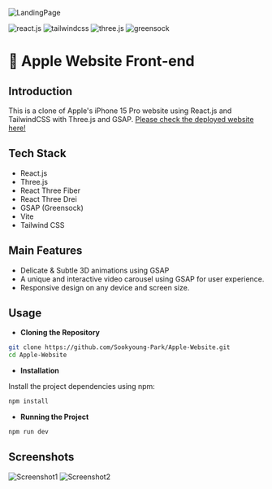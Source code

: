 ![LandingPage](https://github.com/Sookyoung-Park/Apple-Website/blob/main/assets/readme_landingPage.gif?raw=true)

<div>
    <img src="https://img.shields.io/badge/-React_JS-black?style=for-the-badge&logoColor=white&logo=react&color=000000" alt="react.js" />
    <img src="https://img.shields.io/badge/-Tailwind_CSS-black?style=for-the-badge&logoColor=white&logo=tailwindcss&color=fafafa" alt="tailwindcss" />
    <img src="https://img.shields.io/badge/-Three_JS-black?style=for-the-badge&logoColor=white&logo=threedotjs&color=8A2BE2" alt="three.js" />
    <img src="https://img.shields.io/badge/-GSAP-black?style=for-the-badge&logoColor=white&logo=greensock&color=8A2BE2" alt="greensock" />
    
</div>


# 🍏 Apple Website Front-end 

## **Introduction**

This is a clone of Apple's iPhone 15 Pro website using React.js and TailwindCSS with Three.js and GSAP.
<a href="https://applefrontend.io">Please check the deployed website here!</a>

## **Tech Stack**

- React.js
- Three.js
- React Three Fiber
- React Three Drei
- GSAP (Greensock)
- Vite
- Tailwind CSS


## **Main Features**
- Delicate & Subtle 3D animations using GSAP
- A unique and interactive video carousel using GSAP for user experience.
- Responsive design on any device and screen size.


## **Usage**
- **Cloning the Repository**

```bash
git clone https://github.com/Sookyoung-Park/Apple-Website.git
cd Apple-Website
```

- **Installation**

Install the project dependencies using npm:

```bash
npm install
```

- **Running the Project**

```bash
npm run dev
```


## **Screenshots**
![Screenshot1](https://github.com/Sookyoung-Park/Apple-Website/blob/main/assets/readme_page2.gif?raw=true)
![Screenshot2](https://github.com/Sookyoung-Park/Apple-Website/blob/main/assets/readme_page3.gif?raw=true)